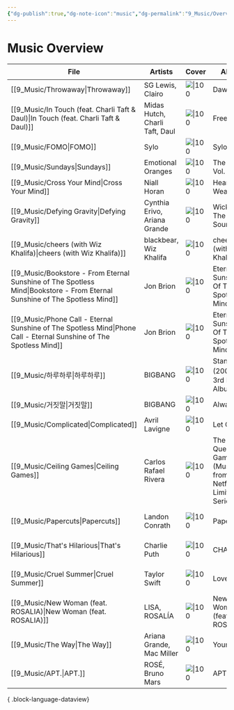 ```yaml
---
{"dg-publish":true,"dg-note-icon":"music","dg-permalink":"9_Music/Overview/music","tags":["music","overview"],"permalink":"/9_Music/Overview/music/","dgPassFrontmatter":true,"noteIcon":"music"}
---
```


# Music Overview
| File                                                                                                                          | Artists                        | Cover                                                                                                                                          | Album                                                      | Rating⭐    | date          |
| ----------------------------------------------------------------------------------------------------------------------------- | ------------------------------ | ---------------------------------------------------------------------------------------------------------------------------------------------- | ---------------------------------------------------------- | ---------- | ------------- |
| [[9_Music/Throwaway\|Throwaway]]                                                                                           | SG Lewis, Clairo               | ![\|100](https://img1.daumcdn.net/thumb/R720x0.q80/?scode=mtistory2&fname=https%3A%2F%2Ft1.daumcdn.net%2Fcfile%2Ftistory%2F99B1B3445C8C48F22D) | Dawn                                                       | ⭐⭐⭐⭐⭐⭐⭐⭐⭐  | 2025. 1. 9.   |
| [[9_Music/In Touch (feat. Charli Taft & Daul)\|In Touch (feat. Charli Taft & Daul)]]                                       | Midas Hutch, Charli Taft, Daul | ![\|100](https://i.scdn.co/image/ab67616d00001e02fe453f4f3e492ba4b4377e84)                                                                     | Freeze                                                     | ⭐⭐⭐⭐⭐⭐     | 2024. 12. 7.  |
| [[9_Music/FOMO\|FOMO]]                                                                                                     | Sylo                           | ![\|100](https://i.scdn.co/image/ab67616d00001e0242eab786e1f468f4efd877ad)                                                                     | Sylo Songs                                                 | ⭐⭐⭐⭐⭐⭐⭐⭐   | 2024. 12. 7.  |
| [[9_Music/Sundays\|Sundays]]                                                                                               | Emotional Oranges              | ![\|100](https://i.scdn.co/image/ab67616d00001e02341a47b9de6f523f1969e9a2)                                                                     | The Juice: Vol. II                                         | ⭐⭐⭐⭐⭐⭐⭐⭐   | 2024. 12. 7.  |
| [[9_Music/Cross Your Mind\|Cross Your Mind]]                                                                               | Niall Horan                    | ![\|100](https://i.scdn.co/image/ab67616d00001e023d13e91ce05c4e9b3e7201b7)                                                                     | Heartbreak Weather                                         | ⭐⭐⭐⭐⭐⭐⭐⭐⭐⭐ | 2024. 12. 3.  |
| [[9_Music/Defying Gravity\|Defying Gravity]]                                                                               | Cynthia Erivo, Ariana Grande   | ![\|100](https://i.scdn.co/image/ab67616d00001e0241ded89391c5350f6b8f991c)                                                                     | Wicked: The Soundtrack                                     | ⭐⭐⭐⭐⭐⭐⭐⭐⭐  | 2024. 12. 2.  |
| [[9_Music/cheers (with Wiz Khalifa)\|cheers (with Wiz Khalifa)]]                                                           | blackbear, Wiz Khalifa         | ![\|100](https://i.scdn.co/image/ab67616d00001e02372461939e3a0cd494215741)                                                                     | cheers (with Wiz Khalifa)                                  | ⭐⭐⭐⭐⭐⭐⭐    | 2024. 11. 22. |
| [[9_Music/Bookstore - From Eternal Sunshine of The Spotless Mind\|Bookstore - From Eternal Sunshine of The Spotless Mind]] | Jon Brion                      | ![\|100](https://i.scdn.co/image/ab67616d00001e025eb9cb335bcd4b42afdb87e5)                                                                     | Eternal Sunshine Of The Spotless Mind                      | ⭐⭐⭐⭐⭐⭐⭐⭐⭐  | 2024. 11. 6.  |
| [[9_Music/Phone Call - Eternal Sunshine of The Spotless Mind\|Phone Call - Eternal Sunshine of The Spotless Mind]]         | Jon Brion                      | ![\|100](https://i.scdn.co/image/ab67616d00001e025eb9cb335bcd4b42afdb87e5)                                                                     | Eternal Sunshine Of The Spotless Mind                      | ⭐⭐⭐⭐⭐⭐⭐⭐   | 2024. 11. 6.  |
| [[9_Music/하루하루\|하루하루]]                                                                                                     | BIGBANG                        | ![\|100](https://i.scdn.co/image/ab67616d00001e02256b86508bfdc54899e4685e)                                                                     | Stand Up (2008 빅뱅 3rd Mini Album)                          | ⭐⭐⭐⭐⭐⭐⭐    | 2024. 11. 3.  |
| [[9_Music/거짓말\|거짓말]]                                                                                                       | BIGBANG                        | ![\|100](https://i.scdn.co/image/ab67616d00001e024efa3bb95411ca959771dfb0)                                                                     | Always                                                     | ⭐⭐⭐⭐⭐⭐     | 2024. 11. 3.  |
| [[9_Music/Complicated\|Complicated]]                                                                                       | Avril Lavigne                  | ![\|100](https://i.scdn.co/image/ab67616d00001e02f7ec724fbf97a30869d06240)                                                                     | Let Go                                                     | ⭐⭐⭐⭐⭐⭐⭐⭐   | 2024. 11. 3.  |
| [[9_Music/Ceiling Games\|Ceiling Games]]                                                                                   | Carlos Rafael Rivera           | ![\|100](https://i.scdn.co/image/ab67616d00001e025c31c2a42a670aef0c883c43)                                                                     | The Queen's Gambit (Music from the Netflix Limited Series) | ⭐⭐⭐⭐⭐⭐⭐⭐⭐  | 2024. 10. 28. |
| [[9_Music/Papercuts\|Papercuts]]                                                                                           | Landon Conrath                 | ![\|100](https://i.scdn.co/image/ab67616d00001e02c19d9cd49577d6a06190784a)                                                                     | Papercuts                                                  | ⭐⭐⭐⭐⭐⭐     | 2024. 10. 28. |
| [[9_Music/That's Hilarious\|That's Hilarious]]                                                                             | Charlie Puth                   | ![\|100](https://i.scdn.co/image/ab67616d00001e02a3b39c1651a617bb09800fd8)                                                                     | CHARLIE                                                    | ⭐⭐⭐⭐⭐⭐     | 2024. 10. 28. |
| [[9_Music/Cruel Summer\|Cruel Summer]]                                                                                     | Taylor Swift                   | ![\|100](https://i.scdn.co/image/ab67616d00001e02e787cffec20aa2a396a61647)                                                                     | Lover                                                      | ⭐⭐⭐⭐⭐⭐⭐⭐   | 2024. 10. 27. |
| [[9_Music/New Woman (feat. ROSALIA)\|New Woman (feat. ROSALIA)]]                                                           | LISA, ROSALÍA                  | ![\|100](https://i.scdn.co/image/ab67616d00001e027c451a4f06288da6edf050c1)                                                                     | New Woman (feat. ROSALÍA)                                  | ⭐⭐⭐⭐       | 2024. 10. 27. |
| [[9_Music/The Way\|The Way]]                                                                                               | Ariana Grande, Mac Miller      | ![\|100](https://i.scdn.co/image/ab67616d00001e02ea28881e9e363244a4a2347b)                                                                     | Yours Truly                                                | ⭐⭐⭐⭐⭐⭐⭐    | 2024. 10. 27. |
| [[9_Music/APT.\|APT.]]                                                                                                     | ROSÉ, Bruno Mars               | ![\|100](https://i.scdn.co/image/ab67616d00001e0259639b3440e708daa35987be)                                                                     | APT.                                                       | ⭐⭐⭐⭐⭐      | 2024. 10. 25. |

{ .block-language-dataview}

